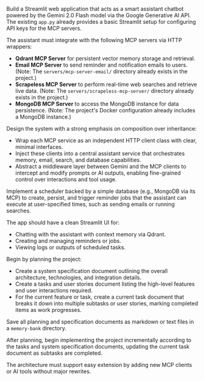 Build a Streamlit web application that acts as a smart assistant chatbot powered by the Gemini 2.0 Flash model via the Google Generative AI API. The existing `app.py` already provides a basic Streamlit setup for configuring API keys for the MCP servers.

The assistant must integrate with the following MCP servers via HTTP wrappers:

*   **Qdrant MCP Server** for persistent vector memory storage and retrieval.
*   **Email MCP Server** to send reminder and notification emails to users. (Note: The `servers/mcp-server-email/` directory already exists in the project.)
*   **Scrapeless MCP Server** to perform real-time web searches and retrieve live data. (Note: The `servers/scrapeless-mcp-server/` directory already exists in the project.)
*   **MongoDB MCP Server** to access the MongoDB instance for data persistence. (Note: The project's Docker configuration already includes a MongoDB instance.)

Design the system with a strong emphasis on composition over inheritance:

*   Wrap each MCP service as an independent HTTP client class with clear, minimal interfaces.
*   Inject these clients into a central assistant service that orchestrates memory, email, search, and database capabilities.
*   Abstract a middleware layer between Gemini and the MCP clients to intercept and modify prompts or AI outputs, enabling fine-grained control over interactions and tool usage.

Implement a scheduler backed by a simple database (e.g., MongoDB via its MCP) to create, persist, and trigger reminder jobs that the assistant can execute at user-specified times, such as sending emails or running searches.

The app should have a clean Streamlit UI for:

*   Chatting with the assistant with context memory via Qdrant.
*   Creating and managing reminders or jobs.
*   Viewing logs or outputs of scheduled tasks.

Begin by planning the project:

*   Create a system specification document outlining the overall architecture, technologies, and integration details.
*   Create a tasks and user stories document listing the high-level features and user interactions required.
*   For the current feature or task, create a current task document that breaks it down into multiple subtasks or user stories, marking completed items as work progresses.

Save all planning and specification documents as markdown or text files in a `memory-bank` directory.

After planning, begin implementing the project incrementally according to the tasks and system specification documents, updating the current task document as subtasks are completed.

The architecture must support easy extension by adding new MCP clients or AI tools without major rewrites.
